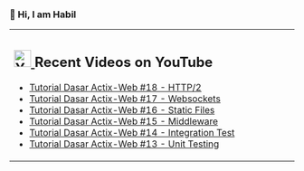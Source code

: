 ### 👋 Hi, I am Habil

<table><tr><td valign="top" width="50%">

## <a href="https://www.youtube.com/channel/UCBRxDSTfr2aJVODDh4WG_7g"><img src="https://cdn.worldvectorlogo.com/logos/youtube-icon.svg" title="YouTube ChannelDocker" alt="Youtube Channel" width="30"/> </a>   Recent Videos on YouTube      
 
<!-- YOUTUBE-VIDEOS-LIST:START -->
- [Tutorial Dasar Actix-Web #18 - HTTP/2](https://www.youtube.com/watch?v=tuJMpAXQmt8)
- [Tutorial Dasar Actix-Web #17 - Websockets](https://www.youtube.com/watch?v=uuo0i78OKJg)
- [Tutorial Dasar Actix-Web #16 - Static Files](https://www.youtube.com/watch?v=Ix1U8DQrqu8)
- [Tutorial Dasar Actix-Web #15 - Middleware](https://www.youtube.com/watch?v=yEI0v3o7_vM)
- [Tutorial Dasar Actix-Web #14 - Integration Test](https://www.youtube.com/watch?v=pNlC3qoF5A4)
- [Tutorial Dasar Actix-Web #13 - Unit Testing](https://www.youtube.com/watch?v=QNo-IaPTA0k)
<!-- YOUTUBE-VIDEOS-LIST:END --> 
</td></tr></table>
